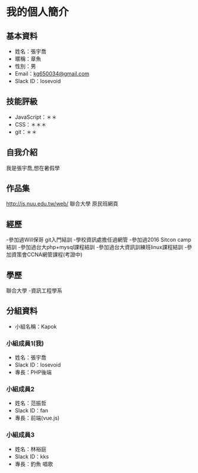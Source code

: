 # 我的個人簡介

## 基本資料
- 姓名：張宇喬
- 暱稱：章魚
- 性別：男
- Email：kg650034@gmail.com
- Slack ID：losevoid

## 技能評級
- JavaScript：＊＊
- CSS：＊＊＊
- git：＊＊

## 自我介紹
我是張宇喬,想在暑假學

## 作品集
http://is.nuu.edu.tw/web/  聯合大學 原民班網頁

## 經歷
-參加過Will保哥 git入門結訓
-學校資訊處擔任過網管
-參加過2016 Sitcon camp結訓
-參加過台大php+mysql課程結訓
-參加過台大資訊訓練班linux課程結訓
-參加資策會CCNA網管課程(考證中)

## 學歷
聯合大學 -資訊工程學系

## 分組資料
- 小組名稱：Kapok

### 小組成員1(我)
- 姓名：張宇喬
- Slack ID：losevoid
- 專長：PHP後端

### 小組成員2
- 姓名：范振哲
- Slack ID：fan
- 專長：前端(vue.js)

### 小組成員3
- 姓名：林裕庭
- Slack ID：kks
- 專長：釣魚 唱歌
